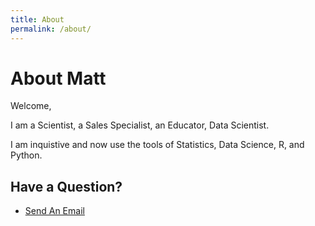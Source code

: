 ```yaml
---
title: About
permalink: /about/
---
```


# About Matt

Welcome,

I am a Scientist, a Sales Specialist, an Educator, Data Scientist.   

I am inquistive and now use the tools of Statistics, Data Science, R, and Python.  


## Have a Question?

- <a href="mailto:matt.curcio.ri@gmail.com?subject=Greetings from a new friend">Send An Email</a>

